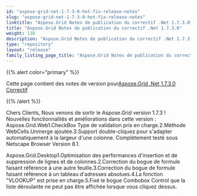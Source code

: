 ```yaml
---
id: "aspose-grid-net-1-7-3-0-hot-fix-release-notes"
slug: "aspose-grid-net-1-7-3-0-hot-fix-release-notes"
linktitle: "Aspose.Grid Notes de publication du correctif .Net 1.7.3.0"
title: "Aspose.Grid Notes de publication du correctif .Net 1.7.3.0"
weight: 110
description: "Aspose.Grid Notes de publication du correctif .Net 1.7.3.0 – the latest updates and fixes."
type: "repository"
layout: "release"
family_listing_page_title: "Aspose.Grid Notes de publication du correctif .Net 1.7.3.0"
---
```

{{% alert color="primary" %}} 

 Cette page contient des notes de version pour[Aspose.Grid .Net 1.7.3.0 Correctif](https://releases.aspose.com/cells/net/new-releases/aspose.grid-.net-1.7.3.0-hot-fix/)

{{% /alert %}} 

 Chers Clients, Nous venons de sortir le Aspose.Grid version 1.7.3 ! Nouvelles fonctionnalités et améliorations dans cette version : Aspose.Grid.Web1.CheckBox Type de validation pris en charge.2.Méthode WebCells.Unmerge ajoutée.3.Support double-cliquez pour s'adapter automatiquement à la largeur d'une colonne. Complètement testé sous Netscape Browser Version 8.1.

Aspose.Grid.Desktop1.Optimisation des performances d'insertion et de suppression de lignes et de colonnes.2.Correction du bogue de formule faisant référence à une autre feuille.3.Correction du bogue de formule faisant référence à un tableau d'adresses absolues.4.La fonction "VLOOKUP" est prise en charge.5.Fixé le bogue Combobox Control que la liste déroulante ne peut pas être affichée lorsque vous cliquez dessus.


